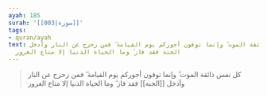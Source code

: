 ```yaml
---
ayah: 185
surah: '[[003|سورة]]'
tags:
- quran/ayah
text: كل نفس ذائقة الموت ۗ وإنما توفون أجوركم يوم القيامة ۖ فمن زحزح عن النار وأدخل
  الجنة فقد فاز ۗ وما الحياة الدنيا إلا متاع الغرور
---
```

> كل نفس ذائقة الموت ۗ وإنما توفون أجوركم يوم القيامة ۖ فمن زحزح عن النار وأدخل [[الجنة]] فقد فاز ۗ وما الحياة الدنيا إلا متاع الغرور
